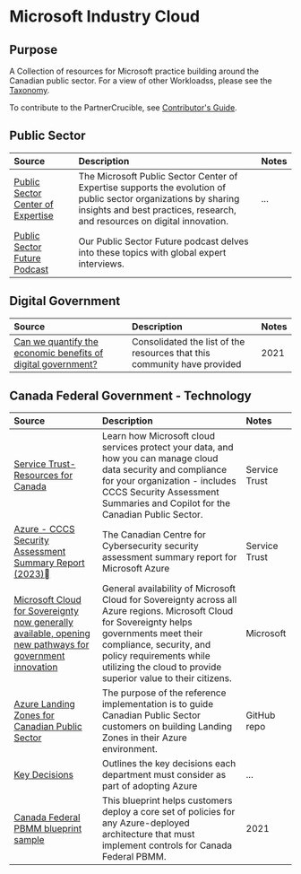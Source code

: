 # Microsoft Industry Cloud

## Purpose

A Collection of resources for Microsoft practice building around the Canadian public sector. For a view of other Workloadss, please see the [Taxonomy](./Taxonomy). 

To contribute to the PartnerCrucible, see [Contributor's Guide](ContributorsGuide).

## Public Sector

Source | Description | Notes
:----- | :-----  | :-----
[Public Sector Center of Expertise](https://wwps.microsoft.com/)| The Microsoft Public Sector Center of Expertise supports the evolution of public sector organizations by sharing insights and best practices, research, and resources on digital innovation.  | ...
[Public Sector Future Podcast](https://wwps.microsoft.com/episodes) | Our Public Sector Future podcast delves into these topics with global expert interviews. | 

## Digital Government
Source | Description | Notes
:----- | :---------- | :-----
[Can we quantify the economic benefits of digital government?](https://www.linkedin.com/pulse/can-we-quantify-economic-benefits-digital-government-olivia-neal/?trackingId=bCBEEZN6RcGyHGdb7GyaJw%3D%3D) | Consolidated the list of the resources that this community have provided | 2021


## Canada Federal Government - Technology

Source | Description | Notes
:----- | :---------- | :-----
[Service Trust- Resources for Canada](https://servicetrust.microsoft.com/ViewPage/RegionalCanada) | Learn how Microsoft cloud services protect your data, and how you can manage cloud data security and compliance for your organization - includes CCCS Security Assessment Summaries and Copilot for the Canadian Public Sector. |  Service Trust 
[Azure - CCCS Security Assessment Summary Report (2023)](https://servicetrust.microsoft.com/ViewPage/RegionalCanada) | The Canadian Centre for Cybersecurity security assessment summary report for Microsoft Azure |  Service Trust 
[Microsoft Cloud for Sovereignty now generally available, opening new pathways for government innovation](https://blogs.microsoft.com/blog/2023/12/14/microsoft-cloud-for-sovereignty-now-generally-available-opening-new-pathways-for-government-innovation/) | General availability of Microsoft Cloud for Sovereignty across all Azure regions. Microsoft Cloud for Sovereignty helps governments meet their compliance, security, and policy requirements while utilizing the cloud to provide superior value to their citizens. | Microsoft 
[Azure Landing Zones for Canadian Public Sector](https://github.com/Azure/CanadaPubSecALZ/) | The purpose of the reference implementation is to guide Canadian Public Sector customers on building Landing Zones in their Azure environment. | GitHub repo
[Key Decisions](https://github.com/Azure/CanadaPubSecALZ/blob/main/docs/architecture.md#1-key-decisions) | Outlines the key decisions each department must consider as part of adopting Azure | ...
[Canada Federal PBMM blueprint sample](https://learn.microsoft.com/en-us/azure/governance/blueprints/samples/canada-federal-pbmm) | This blueprint helps customers deploy a core set of policies for any Azure-deployed architecture that must implement controls for Canada Federal PBMM. | 2021